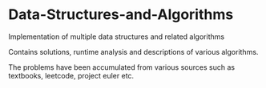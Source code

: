 # Data-Structures-and-Algorithms

Implementation of multiple data structures and related algorithms

Contains solutions, runtime analysis and descriptions of various algorithms.

The problems have been accumulated from various sources such as textbooks, leetcode, project euler etc.
